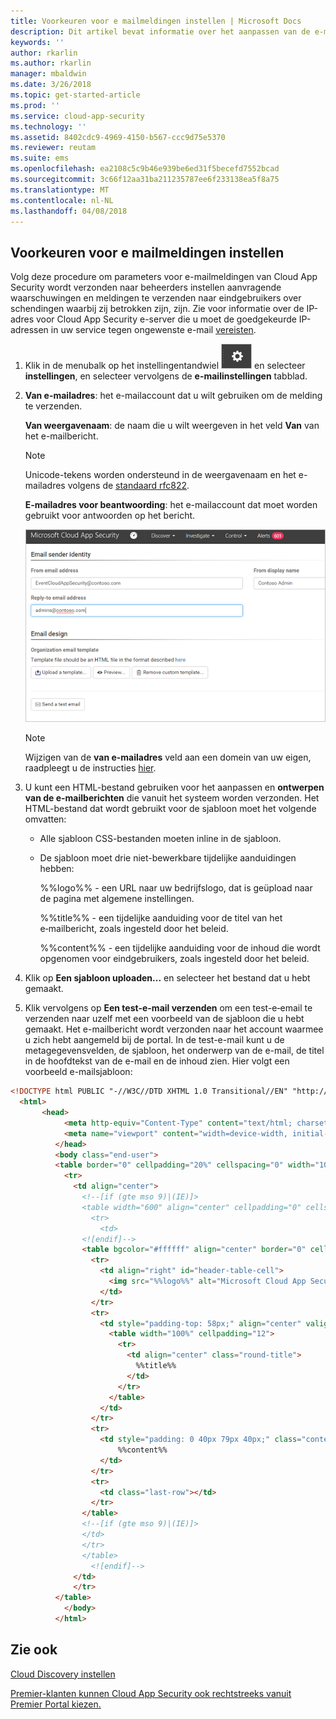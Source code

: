 ```yaml
---
title: Voorkeuren voor e mailmeldingen instellen | Microsoft Docs
description: Dit artikel bevat informatie over het aanpassen van de e-mailmeldingen die worden verzonden door Cloud App Security.
keywords: ''
author: rkarlin
ms.author: rkarlin
manager: mbaldwin
ms.date: 3/26/2018
ms.topic: get-started-article
ms.prod: ''
ms.service: cloud-app-security
ms.technology: ''
ms.assetid: 8402cdc9-4969-4150-b567-ccc9d75e5370
ms.reviewer: reutam
ms.suite: ems
ms.openlocfilehash: ea2108c5c9b46e939be6ed31f5becefd7552bcad
ms.sourcegitcommit: 3c66f12aa31ba211235787ee6f233138ea5f8a75
ms.translationtype: MT
ms.contentlocale: nl-NL
ms.lasthandoff: 04/08/2018
---
```

##  <a name="mailsettings"></a> Voorkeuren voor e mailmeldingen instellen  

Volg deze procedure om parameters voor e-mailmeldingen van Cloud App Security wordt verzonden naar beheerders instellen aanvragende waarschuwingen en meldingen te verzenden naar eindgebruikers over schendingen waarbij zij betrokken zijn, zijn. Zie voor informatie over de IP-adres voor Cloud App Security e-server die u moet de goedgekeurde IP-adressen in uw service tegen ongewenste e-mail [vereisten](network-requirements.md). 


1. Klik in de menubalk op het instellingentandwiel ![Instellingenpictogram](./media/settings-icon.png "Instellingenpictogram") en selecteer **instellingen**, en selecteer vervolgens de **e-mailinstellingen** tabblad.  

2. **Van e-mailadres**: het e-mailaccount dat u wilt gebruiken om de melding te verzenden.  
   
   **Van weergavenaam**: de naam die u wilt weergeven in het veld **Van** van het e-mailbericht.  
   > [!NOTE]
   > Unicode-tekens worden ondersteund in de weergavenaam en het e-mailadres volgens de [standaard rfc822](http://www.rfc-editor.org/rfc/rfc822.txt).

   **E-mailadres voor beantwoording**: het e-mailaccount dat moet worden gebruikt voor antwoorden op het bericht.  
  
     ![e-mailinstellingen, configuratie](./media/mail-settings-config.png "e-mailinstellingen, configuratie")  

   >[!NOTE]
   >Wijzigen van de **van e-mailadres** veld aan een domein van uw eigen, raadpleegt u de instructies [hier](https://mandrill.zendesk.com/hc/articles/205582277-How-do-I-add-DNS-records-for-my-sending-domains-).
  
3. U kunt een HTML-bestand gebruiken voor het aanpassen en **ontwerpen van de e-mailberichten** die vanuit het systeem worden verzonden. Het HTML-bestand dat wordt gebruikt voor de sjabloon moet het volgende omvatten:  
  
   -   Alle sjabloon CSS-bestanden moeten inline in de sjabloon.  
  
   -   De sjabloon moet drie niet-bewerkbare tijdelijke aanduidingen hebben:  
  
        %%logo%% - een URL naar uw bedrijfslogo, dat is geüpload naar de pagina met algemene instellingen.  
  
        %%title%% - een tijdelijke aanduiding voor de titel van het e‑mailbericht, zoals ingesteld door het beleid.  

        %%content%% - een tijdelijke aanduiding voor de inhoud die wordt opgenomen voor eindgebruikers, zoals ingesteld door het beleid.  
     
4. Klik op **Een sjabloon uploaden...** en selecteer het bestand dat u hebt gemaakt. 

5. Klik vervolgens op **Een test-e-mail verzenden** om een test-e‑email te verzenden naar uzelf met een voorbeeld van de sjabloon die u hebt gemaakt. Het e-mailbericht wordt verzonden naar het account waarmee u zich hebt aangemeld bij de portal. In de test-e-mail kunt u de metagegevensvelden, de sjabloon, het onderwerp van de e-mail, de titel in de hoofdtekst van de e-mail en de inhoud zien.  Hier volgt een voorbeeld e-mailsjabloon: 



```html
<!DOCTYPE html PUBLIC "-//W3C//DTD XHTML 1.0 Transitional//EN" "http://www.w3.org/TR/xhtml1/DTD/xhtml1-transitional.dtd">
  <html>  
       <head>  
            <meta http-equiv="Content-Type" content="text/html; charset=UTF-8"/>  
            <meta name="viewport" content="width=device-width, initial-scale=1.0"/>  
          </head>  
          <body class="end-user">  
          <table border="0" cellpadding="20%" cellspacing="0" width="100%" id="background-table">  
            <tr>  
              <td align="center">  
                <!--[if (gte mso 9)|(IE)]>  
                <table width="600" align="center" cellpadding="0" cellspacing="0" border="0">  
                  <tr>  
                    <td>  
                <![endif]-->  
                <table bgcolor="#ffffff" align="center" border="0" cellpadding="0" cellspacing="0" style="padding-bottom: 40px;" id="container-table">  
                  <tr>  
                    <td align="right" id="header-table-cell">  
                      <img src="%%logo%%" alt="Microsoft Cloud App Security" id="org-logo" />  
                    </td>  
                  </tr>  
                  <tr>  
                    <td style="padding-top: 58px;" align="center" valign="top">  
                      <table width="100%" cellpadding="12">  
                        <tr>  
                          <td align="center" class="round-title">  
                            %%title%%  
                          </td>  
                        </tr>  
                      </table>  
                    </td>  
                  </tr>  
                  <tr>  
                    <td style="padding: 0 40px 79px 40px;" class="content-table-cell" align="left" valign="top">  
                        %%content%%  
                    </td>  
                  </tr>  
                  <tr>  
                    <td class="last-row"></td>  
                  </tr>  
                </table>  
                <!--[if (gte mso 9)|(IE)]>  
                </td>  
                </tr>  
                </table>  
                  <![endif]-->  
              </td>  
              </tr>  
          </table>  
            </body>  
          </html>  
   ```
  

  
  

  
    
## <a name="see-also"></a>Zie ook  
[Cloud Discovery instellen](set-up-cloud-discovery.md)   

[Premier-klanten kunnen Cloud App Security ook rechtstreeks vanuit Premier Portal kiezen.](https://premier.microsoft.com/)  
  
  